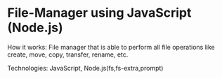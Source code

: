 # File-Manager using JavaScript (Node.js)

How it works:
File manager that is able to perform all file operations like create, move, copy, transfer, rename, etc.

Technologies: JavaScript, Node.js(fs,fs-extra,prompt)
